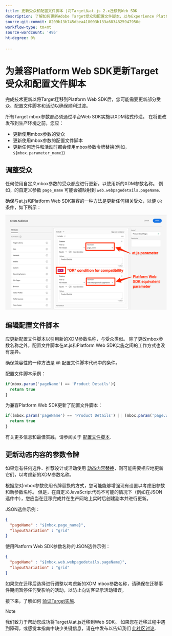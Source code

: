 ```yaml
---
title: 更新受众和配置文件脚本 |将Target从at.js 2.x迁移到Web SDK
description: 了解如何更新Adobe Target受众和配置文件脚本，以与Experience PlatformWeb SDK兼容。
source-git-commit: 8209b13b745dbea418003b133a6834825947950e
workflow-type: tm+mt
source-wordcount: '495'
ht-degree: 0%

---
```


# 为兼容Platform Web SDK更新Target受众和配置文件脚本

完成技术更新以将Target迁移到Platform Web SDK后，您可能需要更新部分受众、配置文件脚本和活动以确保顺利过渡。

所有Target mbox参数都必须通过平台Web SDK实施以XDM格式传递。 在将更改发布到生产环境之前，您应：

* 更新使用mbox参数的受众
* 更新使用mbox参数的配置文件脚本
* 更新任何选件和活动时都会使用mbox参数令牌替换(例如， `${mbox.parameter_name}`)

## 调整受众

任何使用自定义mbox参数的受众都应进行更新，以使用新的XDM参数名称。 例如，的自定义参数 `page_name` 可能会被映射到 `web.webpagedetails.pageName`.

确保与at.js和Platform Web SDK兼容的一种方法是更新任何相关受众，以便 `OR` 条件，如下所示：

![如何查看更新Target受众以实现平台Web SDK兼容性](assets/target-audience-update.png)

## 编辑配置文件脚本

应更新配置文件脚本以引用新的XDM参数名称，与受众类似。 除了更改mbox参数名称之外，配置文件脚本在at.js和Platform Web SDK实施之间的工作方式也没有差异。

确保兼容性的一种方法是 `OR` 配置文件脚本代码中的条件。

配置文件脚本示例：

```Javascript
if(mbox.param('pageName') == 'Product Details'){
  return true
}
```

为兼容Platform Web SDK更新了配置文件脚本：

```Javascript
if((mbox.param('pageName') == 'Product Details') || (mbox.param('page.webpagedetails.pageName') =='Product Details')){
  return true
}
```

有关更多信息和最佳实践，请参阅关于 [配置文件脚本](https://experienceleague.adobe.com/docs/target/using/audiences/visitor-profiles/profile-parameters.html).

## 更新动态内容的参数令牌

如果您有任何选件、推荐设计或活动使用 [动态内容替换](https://experienceleague.adobe.com/docs/target/using/experiences/offers/passing-profile-attributes-to-the-html-offer.html)，则可能需要相应地更新它们，以考虑新的XDM参数名称。

根据您对mbox参数使用令牌替换的方式，您可能能够增强现有设置以考虑旧参数和新参数名称。 但是，在自定义JavaScript代码不可能的情况下（例如在JSON选件中），您应当在迁移完成并在生产网站上实时后创建副本并进行更新。

JSON选件示例：

```JSON
{
  "pageName" : "${mbox.page_name}",
  "layoutVariation" : "grid"
}
```

使用Platform Web SDK参数名称的JSON选件示例：

```JSON
{
  "pageName" : "${mbox.web.webpagedetails.pageName}",
  "layoutVariation" : "grid"
}
```

如果您在迁移后选择进行调整以考虑新的XDM mbox参数名称，请确保在迁移事件期间暂停任何受影响的活动，以防止向访客显示活动错误。

接下来，了解如何 [验证Target实施](validate.md).

>[!NOTE]
>
>我们致力于帮助您成功将Target从at.js迁移到Web SDK。 如果您在迁移过程中遇到障碍，或感觉本指南中缺少关键信息，请在中发布以告知我们 [此社区讨论](https://experienceleaguecommunities.adobe.com/t5/adobe-experience-platform-launch/tutorial-discussion-implement-adobe-experience-cloud-with-web/td-p/444996).